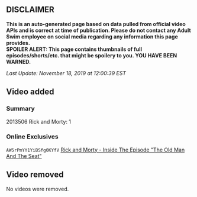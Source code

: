 ## DISCLAIMER
**This is an auto-generated page based on data pulled from official video APIs and is correct at time of publication. Please do not contact any Adult Swim employee on social media regarding any information this page provides.**  
**SPOILER ALERT: This page contains thumbnails of full episodes/shorts/etc. that might be spoilery to you. YOU HAVE BEEN WARNED.**  

_Last Update: November 18, 2019 at 12:00:39 EST_
## Video added
### Summary
2013506 Rick and Morty: 1  
### Online Exclusives
`AW5rPmYY1YiBSfg0KYfV` [Rick and Morty - Inside The Episode "The Old Man And The Seat"](https://www.adultswim.com/videos/rick-and-morty/inside-the-episode-the-old-man-and-the-seat)  
## Video removed
No videos were removed.  
